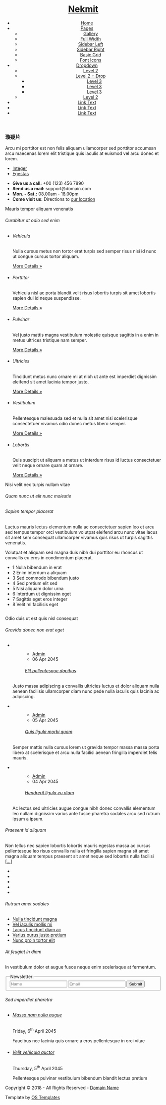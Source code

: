 <!DOCTYPE html>
<!--
Template Name: Nekmit
Author: <a href="https://www.os-templates.com/">OS Templates</a>
Author URI: https://www.os-templates.com/
Copyright: OS-Templates.com
Licence: Free to use under our free template licence terms
Licence URI: https://www.os-templates.com/template-terms
-->
<html lang="">
<!-- To declare your language - read more here: https://www.w3.org/International/questions/qa-html-language-declarations -->
<head>
<title>Nekmit</title>
<meta charset="utf-8">
<meta name="viewport" content="width=device-width, initial-scale=1.0, maximum-scale=1.0, user-scalable=no">
<link href="layout/styles/layout.css" rel="stylesheet" type="text/css" media="all">
</head>
<body id="top">
<!-- ################################################################################################ -->
<!-- ################################################################################################ -->
<!-- ################################################################################################ -->
<!-- Top Background Image Wrapper -->
<div class="bgded overlay padtop" style="background-image:url('images/demo/backgrounds/01.png');"> 
  <!-- ################################################################################################ -->
  <!-- ################################################################################################ -->
  <!-- ################################################################################################ -->
  <header id="header" class="hoc clear">
    <div id="logo" class="fl_left"> 
      <!-- ################################################################################################ -->
      <h1><a href="index.html">Nekmit</a></h1>
      <!-- ################################################################################################ -->
    </div>
    <nav id="mainav" class="fl_right"> 
      <!-- ################################################################################################ -->
      <ul class="clear">
        <li class="active"><a href="index.html">Home</a></li>
        <li><a class="drop" href="#">Pages</a>
          <ul>
            <li><a href="pages/gallery.html">Gallery</a></li>
            <li><a href="pages/full-width.html">Full Width</a></li>
            <li><a href="pages/sidebar-left.html">Sidebar Left</a></li>
            <li><a href="pages/sidebar-right.html">Sidebar Right</a></li>
            <li><a href="pages/basic-grid.html">Basic Grid</a></li>
            <li><a href="pages/font-icons.html">Font Icons</a></li>
          </ul>
        </li>
        <li><a class="drop" href="#">Dropdown</a>
          <ul>
            <li><a href="#">Level 2</a></li>
            <li><a class="drop" href="#">Level 2 + Drop</a>
              <ul>
                <li><a href="#">Level 3</a></li>
                <li><a href="#">Level 3</a></li>
                <li><a href="#">Level 3</a></li>
              </ul>
            </li>
            <li><a href="#">Level 2</a></li>
          </ul>
        </li>
        <li><a href="#">Link Text</a></li>
        <li><a href="#">Link Text</a></li>
        <li><a href="#">Link Text</a></li>
      </ul>
      <!-- ################################################################################################ -->
    </nav>
  </header>
  <!-- ################################################################################################ -->
  <!-- ################################################################################################ -->
  <!-- ################################################################################################ -->
  <div id="pageintro" class="hoc clear"> 
    <!-- ################################################################################################ -->
    <article>
      <h3 class="heading">璇疑片</h3>
      <p>Arcu mi porttitor est non felis aliquam ullamcorper sed porttitor accumsan arcu maecenas lorem elit tristique quis iaculis at euismod vel arcu donec et lorem.</p>
      <footer>
        <ul class="nospace inline pushright">
          <li><a class="btn" href="#">Integer</a></li>
          <li><a class="btn inverse" href="#">Egestas</a></li>
        </ul>
      </footer>
    </article>
    <!-- ################################################################################################ -->
  </div>
  <!-- ################################################################################################ -->
</div>
<!-- End Top Background Image Wrapper -->
<!-- ################################################################################################ -->
<!-- ################################################################################################ -->
<!-- ################################################################################################ -->
<div class="wrapper row1">
  <section id="ctdetails" class="hoc clear"> 
    <!-- ################################################################################################ -->
    <ul class="nospace clear">
      <li class="one_quarter first">
        <div class="block clear"><a href="#"><i class="fas fa-phone"></i></a> <span><strong>Give us a call:</strong> +00 (123) 456 7890</span></div>
      </li>
      <li class="one_quarter">
        <div class="block clear"><a href="#"><i class="fas fa-envelope"></i></a> <span><strong>Send us a mail:</strong> support@domain.com</span></div>
      </li>
      <li class="one_quarter">
        <div class="block clear"><a href="#"><i class="fas fa-clock"></i></a> <span><strong> Mon. - Sat.:</strong> 08.00am - 18.00pm</span></div>
      </li>
      <li class="one_quarter">
        <div class="block clear"><a href="#"><i class="fas fa-map-marker-alt"></i></a> <span><strong>Come visit us:</strong> Directions to <a href="#">our location</a></span></div>
      </li>
    </ul>
    <!-- ################################################################################################ -->
  </section>
</div>
<!-- ################################################################################################ -->
<!-- ################################################################################################ -->
<!-- ################################################################################################ -->
<div class="wrapper row3">
  <main class="hoc container clear"> 
    <!-- main body -->
    <!-- ################################################################################################ -->
    <section id="services">
      <div class="sectiontitle">
        <p class="nospace font-xs">Mauris tempor aliquam venenatis</p>
        <h6 class="heading">Curabitur at odio sed enim</h6>
      </div>
      <ul class="nospace group grid-3">
        <li class="one_third">
          <article><a href="#"><i class="fas fa-spray-can"></i></a>
            <h6 class="heading">Vehicula</h6>
            <p>Nulla cursus metus non tortor erat turpis sed semper risus nisi id nunc ut congue cursus tortor aliquam.</p>
            <footer><a href="#">More Details &raquo;</a></footer>
          </article>
        </li>
        <li class="one_third">
          <article><a href="#"><i class="fas fa-user-secret"></i></a>
            <h6 class="heading">Porttitor</h6>
            <p>Vehicula nisl ac porta blandit velit risus lobortis turpis sit amet lobortis sapien dui id neque suspendisse.</p>
            <footer><a href="#">More Details &raquo;</a></footer>
          </article>
        </li>
        <li class="one_third">
          <article><a href="#"><i class="fas fa-couch"></i></a>
            <h6 class="heading">Pulvinar</h6>
            <p>Vel justo mattis magna vestibulum molestie quisque sagittis in a enim in metus ultrices tristique nam semper.</p>
            <footer><a href="#">More Details &raquo;</a></footer>
          </article>
        </li>
        <li class="one_third">
          <article><a href="#"><i class="fas fa-crow"></i></a>
            <h6 class="heading">Ultricies</h6>
            <p>Tincidunt metus nunc ornare mi at nibh ut ante est imperdiet dignissim eleifend sit amet lacinia tempor justo.</p>
            <footer><a href="#">More Details &raquo;</a></footer>
          </article>
        </li>
        <li class="one_third">
          <article><a href="#"><i class="fas fa-dolly-flatbed"></i></a>
            <h6 class="heading">Vestibulum</h6>
            <p>Pellentesque malesuada sed et nulla sit amet nisi scelerisque consectetuer vivamus odio donec metus libero semper.</p>
            <footer><a href="#">More Details &raquo;</a></footer>
          </article>
        </li>
        <li class="one_third">
          <article><a href="#"><i class="fas fa-road"></i></a>
            <h6 class="heading">Lobortis</h6>
            <p>Quis suscipit ut aliquam a metus ut interdum risus id luctus consectetuer velit neque ornare quam at ornare.</p>
            <footer><a href="#">More Details &raquo;</a></footer>
          </article>
        </li>
      </ul>
    </section>
    <!-- ################################################################################################ -->
    <!-- / main body -->
    <div class="clear"></div>
  </main>
</div>
<!-- ################################################################################################ -->
<!-- ################################################################################################ -->
<!-- ################################################################################################ -->
<div class="bgded overlay" style="background-image:url('images/demo/backgrounds/xuan.png');">
  <section class="hoc container clear"> 
    <!-- ################################################################################################ -->
    <div class="sectiontitle">
      <p class="nospace font-xs">Nisi velit nec turpis nullam vitae</p>
      <h6 class="heading">Quam nunc ut elit nunc molestie</h6>
    </div>
    <article id="points" class="group">
      <div class="two_third first">
        <h6 class="heading">Sapien tempor placerat</h6>
        <p>Luctus mauris lectus elementum nulla ac consectetuer sapien leo et arcu sed tempus tempor orci vestibulum volutpat eleifend arcu nunc vitae lacus sit amet sem consequat ullamcorper vivamus quis risus ut turpis sagittis venenatis.</p>
        <p>Volutpat et aliquam sed magna duis nibh dui porttitor eu rhoncus ut convallis eu eros in condimentum placerat.</p>
        <ul class="nospace group">
          <li><span>1</span> Nulla bibendum in erat</li>
          <li><span>2</span> Enim interdum a aliquam</li>
          <li><span>3</span> Sed commodo bibendum justo</li>
          <li><span>4</span> Sed pretium elit sed</li>
          <li><span>5</span> Nisi aliquam dolor urna</li>
          <li><span>6</span> Interdum ut dignissim eget</li>
          <li><span>7</span> Sagittis eget eros integer</li>
          <li><span>8</span> Velit mi facilisis eget</li>
        </ul>
      </div>
      <div class="one_third last"><a class="imgover" href="#"><img src="images/demo/348x394.png" alt=""></a></div>
    </article>
    <!-- ################################################################################################ -->
  </section>
</div>
<!-- ################################################################################################ -->
<!-- ################################################################################################ -->
<!-- ################################################################################################ -->
<div class="wrapper row2">
  <section class="hoc container clear"> 
    <!-- ################################################################################################ -->
    <div class="sectiontitle">
      <p class="nospace font-xs">Odio duis ut est quis nisl consequat</p>
      <h6 class="heading">Gravida donec non erat eget</h6>
    </div>
    <ul id="latest" class="nospace group sd-third">
      <li class="one_third first">
        <article>
          <figure><a class="imgover" href="#"><img src="images/demo/348x261.png" alt=""></a>
            <figcaption>
              <ul class="nospace meta clear">
                <li><i class="fas fa-user"></i> <a href="#">Admin</a></li>
                <li>
                  <time datetime="2045-04-06T08:15+00:00">06 Apr 2045</time>
                </li>
              </ul>
              <h6 class="heading"><a href="#">Elit pellentesque dapibus</a></h6>
            </figcaption>
          </figure>
          <p>Justo massa adipiscing a convallis ultricies luctus et dolor aliquam nulla aenean facilisis ullamcorper diam nunc pede nulla iaculis quis lacinia ac adipiscing.</p>
        </article>
      </li>
      <li class="one_third">
        <article>
          <figure><a class="imgover" href="#"><img src="images/demo/348x261.png" alt=""></a>
            <figcaption>
              <ul class="nospace meta clear">
                <li><i class="fas fa-user"></i> <a href="#">Admin</a></li>
                <li>
                  <time datetime="2045-04-05T08:15+00:00">05 Apr 2045</time>
                </li>
              </ul>
              <h6 class="heading"><a href="#">Quis ligula morbi quam</a></h6>
            </figcaption>
          </figure>
          <p>Semper mattis nulla cursus lorem ut gravida tempor massa massa porta libero at scelerisque et arcu nulla facilisi aenean fringilla imperdiet felis mauris.</p>
        </article>
      </li>
      <li class="one_third">
        <article>
          <figure><a class="imgover" href="#"><img src="images/demo/348x261.png" alt=""></a>
            <figcaption>
              <ul class="nospace meta clear">
                <li><i class="fas fa-user"></i> <a href="#">Admin</a></li>
                <li>
                  <time datetime="2045-04-04T08:15+00:00">04 Apr 2045</time>
                </li>
              </ul>
              <h6 class="heading"><a href="#">Hendrerit ligula eu diam</a></h6>
            </figcaption>
          </figure>
          <p>Ac lectus sed ultricies augue congue nibh donec convallis elementum leo nullam dignissim varius ante fusce pharetra sodales arcu sed rutrum ipsum a ipsum.</p>
        </article>
      </li>
    </ul>
    <!-- ################################################################################################ -->
  </section>
</div>
<!-- ################################################################################################ -->
<!-- ################################################################################################ -->
<!-- ################################################################################################ -->
<div class="wrapper row4">
  <footer id="footer" class="hoc clear"> 
    <!-- ################################################################################################ -->
    <div class="one_quarter first">
      <h6 class="heading">Praesent id aliquam</h6>
      <p>Non tellus nec sapien lobortis lobortis mauris egestas massa ac cursus pellentesque leo risus convallis nulla et fringilla sapien magna sit amet magna aliquam tempus praesent sit amet neque sed lobortis nulla facilisi [<a href="#">&hellip;</a>]</p>
      <ul class="faico clear">
        <li><a class="faicon-facebook" href="#"><i class="fab fa-facebook"></i></a></li>
        <li><a class="faicon-google-plus" href="#"><i class="fab fa-google-plus-g"></i></a></li>
        <li><a class="faicon-linkedin" href="#"><i class="fab fa-linkedin"></i></a></li>
        <li><a class="faicon-twitter" href="#"><i class="fab fa-twitter"></i></a></li>
        <li><a class="faicon-vk" href="#"><i class="fab fa-vk"></i></a></li>
      </ul>
    </div>
    <div class="one_quarter">
      <h6 class="heading">Rutrum amet sodales</h6>
      <ul class="nospace linklist">
        <li><a href="#">Nulla tincidunt magna</a></li>
        <li><a href="#">Vel iaculis mollis mi</a></li>
        <li><a href="#">Lacus tincidunt diam ac</a></li>
        <li><a href="#">Varius purus justo pretium</a></li>
        <li><a href="#">Nunc proin tortor elit</a></li>
      </ul>
    </div>
    <div class="one_quarter">
      <h6 class="heading">At feugiat in diam</h6>
      <p class="nospace btmspace-15">In vestibulum dolor et augue fusce neque enim scelerisque at fermentum.</p>
      <form action="#" method="post">
        <fieldset>
          <legend>Newsletter:</legend>
          <input class="btmspace-15" type="text" value="" placeholder="Name">
          <input class="btmspace-15" type="text" value="" placeholder="Email">
          <button class="btn" type="submit" value="submit">Submit</button>
        </fieldset>
      </form>
    </div>
    <div class="one_quarter last">
      <h6 class="heading">Sed imperdiet pharetra</h6>
      <ul class="nospace linklist">
        <li>
          <article>
            <h6 class="nospace font-x1"><a href="#">Massa nam nulla augue</a></h6>
            <time class="font-xs block btmspace-10" datetime="2045-04-06">Friday, 6<sup>th</sup> April 2045</time>
            <p class="nospace">Faucibus nec lacinia quis ornare a eros pellentesque in orci vitae</p>
          </article>
        </li>
        <li>
          <article>
            <h6 class="nospace font-x1"><a href="#">Velit vehicula auctor</a></h6>
            <time class="font-xs block btmspace-10" datetime="2045-04-05">Thursday, 5<sup>th</sup> April 2045</time>
            <p class="nospace">Pellentesque pulvinar vestibulum bibendum blandit lectus pretium</p>
          </article>
        </li>
      </ul>
    </div>
    <!-- ################################################################################################ -->
  </footer>
</div>
<!-- ################################################################################################ -->
<!-- ################################################################################################ -->
<!-- ################################################################################################ -->
<div class="wrapper row5">
  <div id="copyright" class="hoc clear"> 
    <!-- ################################################################################################ -->
    <p class="fl_left">Copyright &copy; 2018 - All Rights Reserved - <a href="#">Domain Name</a></p>
    <p class="fl_right">Template by <a target="_blank" href="https://www.os-templates.com/" title="Free Website Templates">OS Templates</a></p>
    <!-- ################################################################################################ -->
  </div>
</div>
<!-- ################################################################################################ -->
<!-- ################################################################################################ -->
<!-- ################################################################################################ -->
<a id="backtotop" href="#top"><i class="fas fa-chevron-up"></i></a>
<!-- JAVASCRIPTS -->
<script src="layout/scripts/jquery.min.js"></script>
<script src="layout/scripts/jquery.backtotop.js"></script>
<script src="layout/scripts/jquery.mobilemenu.js"></script>
</body>
</html>